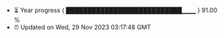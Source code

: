 - ⏳ Year progress { ███████████████████████████▁▁▁ } 91.00 %
- ⏰ Updated on Wed, 29 Nov 2023 03:17:48 GMT

